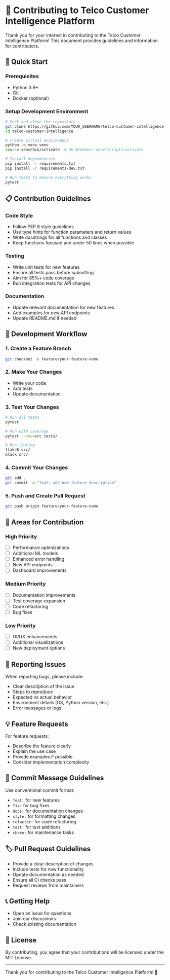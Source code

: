 # 🤝 Contributing to Telco Customer Intelligence Platform

Thank you for your interest in contributing to the Telco Customer Intelligence Platform! This document provides guidelines and information for contributors.

## 🚀 Quick Start

### Prerequisites
- Python 3.9+
- Git
- Docker (optional)

### Setup Development Environment

```bash
# Fork and clone the repository
git clone https://github.com/YOUR_USERNAME/telco-customer-intelligence.git
cd telco-customer-intelligence

# Create virtual environment
python -m venv venv
source venv/bin/activate  # On Windows: venv\Scripts\activate

# Install dependencies
pip install -r requirements.txt
pip install -r requirements-dev.txt

# Run tests to ensure everything works
pytest
```

## 📋 Contribution Guidelines

### Code Style
- Follow PEP 8 style guidelines
- Use type hints for function parameters and return values
- Write docstrings for all functions and classes
- Keep functions focused and under 50 lines when possible

### Testing
- Write unit tests for new features
- Ensure all tests pass before submitting
- Aim for 85%+ code coverage
- Run integration tests for API changes

### Documentation
- Update relevant documentation for new features
- Add examples for new API endpoints
- Update README.md if needed

## 🔄 Development Workflow

### 1. Create a Feature Branch
```bash
git checkout -b feature/your-feature-name
```

### 2. Make Your Changes
- Write your code
- Add tests
- Update documentation

### 3. Test Your Changes
```bash
# Run all tests
pytest

# Run with coverage
pytest --cov=src tests/

# Run linting
flake8 src/
black src/
```

### 4. Commit Your Changes
```bash
git add .
git commit -m "feat: add new feature description"
```

### 5. Push and Create Pull Request
```bash
git push origin feature/your-feature-name
```

## 🎯 Areas for Contribution

### High Priority
- [ ] Performance optimizations
- [ ] Additional ML models
- [ ] Enhanced error handling
- [ ] New API endpoints
- [ ] Dashboard improvements

### Medium Priority
- [ ] Documentation improvements
- [ ] Test coverage expansion
- [ ] Code refactoring
- [ ] Bug fixes

### Low Priority
- [ ] UI/UX enhancements
- [ ] Additional visualizations
- [ ] New deployment options

## 🐛 Reporting Issues

When reporting bugs, please include:
- Clear description of the issue
- Steps to reproduce
- Expected vs actual behavior
- Environment details (OS, Python version, etc.)
- Error messages or logs

## 💡 Feature Requests

For feature requests:
- Describe the feature clearly
- Explain the use case
- Provide examples if possible
- Consider implementation complexity

## 📝 Commit Message Guidelines

Use conventional commit format:
- `feat:` for new features
- `fix:` for bug fixes
- `docs:` for documentation changes
- `style:` for formatting changes
- `refactor:` for code refactoring
- `test:` for test additions
- `chore:` for maintenance tasks

## 🏷️ Pull Request Guidelines

- Provide a clear description of changes
- Include tests for new functionality
- Update documentation as needed
- Ensure all CI checks pass
- Request reviews from maintainers

## 📞 Getting Help

- Open an issue for questions
- Join our discussions
- Check existing documentation

## 📄 License

By contributing, you agree that your contributions will be licensed under the MIT License.

---

Thank you for contributing to the Telco Customer Intelligence Platform! 🚀
